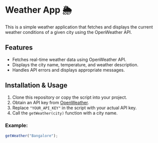 # Weather App 🌦️

This is a simple weather application that fetches and displays the current weather conditions of a given city using the OpenWeather API.

## Features
- Fetches real-time weather data using OpenWeather API.
- Displays the city name, temperature, and weather description.
- Handles API errors and displays appropriate messages.

## Installation & Usage
1. Clone this repository or copy the script into your project.
2. Obtain an API key from [OpenWeather](https://openweathermap.org/api).
3. Replace `"YOUR_API_KEY"` in the script with your actual API key.
4. Call the `getWeather(city)` function with a city name.

### Example:
```javascript
getWeather("Bangalore");
